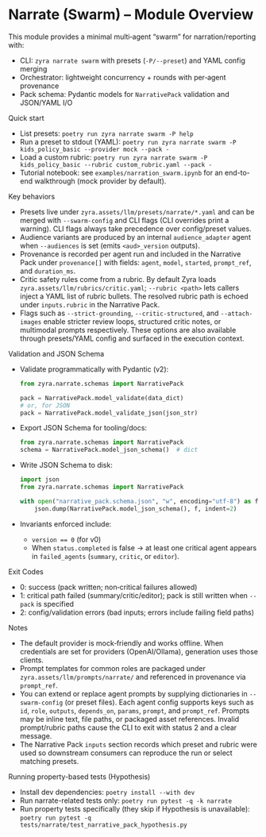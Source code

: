 # Narrate (Swarm) – Module Overview

This module provides a minimal multi‑agent “swarm” for narration/reporting with:

- CLI: `zyra narrate swarm` with presets (`-P/--preset`) and YAML config merging
- Orchestrator: lightweight concurrency + rounds with per‑agent provenance
- Pack schema: Pydantic models for `NarrativePack` validation and JSON/YAML I/O

Quick start

- List presets: `poetry run zyra narrate swarm -P help`
- Run a preset to stdout (YAML):
  `poetry run zyra narrate swarm -P kids_policy_basic --provider mock --pack -`
- Load a custom rubric:
  `poetry run zyra narrate swarm -P kids_policy_basic --rubric custom_rubric.yaml --pack -`
- Tutorial notebook: see `examples/narration_swarm.ipynb` for an end-to-end walkthrough (mock provider by default).

Key behaviors

- Presets live under `zyra.assets/llm/presets/narrate/*.yaml` and can be merged
  with `--swarm-config` and CLI flags (CLI overrides print a warning). CLI flags
  always take precedence over config/preset values.
- Audience variants are produced by an internal `audience_adapter` agent when
  `--audiences` is set (emits `<aud>_version` outputs).
- Provenance is recorded per agent run and included in the Narrative Pack under
  `provenance[]` with fields: `agent`, `model`, `started`, `prompt_ref`, and
  `duration_ms`.
- Critic safety rules come from a rubric. By default Zyra loads
  `zyra.assets/llm/rubrics/critic.yaml`; `--rubric <path>` lets callers inject a
  YAML list of rubric bullets. The resolved rubric path is echoed under
  `inputs.rubric` in the Narrative Pack.
- Flags such as `--strict-grounding`, `--critic-structured`, and
  `--attach-images` enable stricter review loops, structured critic notes, or
  multimodal prompts respectively. These options are also available through
  presets/YAML config and surfaced in the execution context.

Validation and JSON Schema

- Validate programmatically with Pydantic (v2):

  ```python
  from zyra.narrate.schemas import NarrativePack

  pack = NarrativePack.model_validate(data_dict)
  # or, for JSON
  pack = NarrativePack.model_validate_json(json_str)
  ```

- Export JSON Schema for tooling/docs:

  ```python
  from zyra.narrate.schemas import NarrativePack
  schema = NarrativePack.model_json_schema()  # dict
  ```

- Write JSON Schema to disk:

  ```python
  import json
  from zyra.narrate.schemas import NarrativePack

  with open("narrative_pack.schema.json", "w", encoding="utf-8") as f:
      json.dump(NarrativePack.model_json_schema(), f, indent=2)
  ```

- Invariants enforced include:
  - `version == 0` (for v0)
  - When `status.completed` is false → at least one critical agent appears in
    `failed_agents` (`summary`, `critic`, or `editor`).

Exit Codes

- 0: success (pack written; non‑critical failures allowed)
- 1: critical path failed (summary/critic/editor); pack is still written when `--pack` is specified
- 2: config/validation errors (bad inputs; errors include failing field paths)

Notes

- The default provider is mock‑friendly and works offline. When credentials are
  set for providers (OpenAI/Ollama), generation uses those clients.
- Prompt templates for common roles are packaged under
  `zyra.assets/llm/prompts/narrate/` and referenced in provenance via
  `prompt_ref`.
- You can extend or replace agent prompts by supplying dictionaries in
  `--swarm-config` (or preset files). Each agent config supports keys such as
  `id`, `role`, `outputs`, `depends_on`, `params`, `prompt`, and `prompt_ref`.
  Prompts may be inline text, file paths, or packaged asset references. Invalid
  prompt/rubric paths cause the CLI to exit with status 2 and a clear message.
- The Narrative Pack `inputs` section records which preset and rubric were used
  so downstream consumers can reproduce the run or select matching presets.

Running property-based tests (Hypothesis)

- Install dev dependencies: `poetry install --with dev`
- Run narrate-related tests only: `poetry run pytest -q -k narrate`
- Run property tests specifically (they skip if Hypothesis is unavailable):
  `poetry run pytest -q tests/narrate/test_narrative_pack_hypothesis.py`
